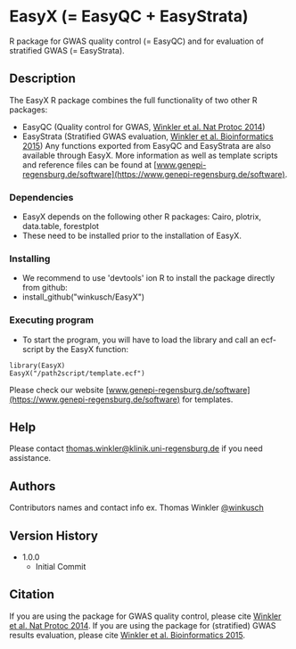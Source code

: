 # EasyX (= EasyQC + EasyStrata)

R package for GWAS quality control (= EasyQC) and for evaluation of stratified GWAS (= EasyStrata). 

## Description

The EasyX R package combines the full functionality of two other R packages: 
- EasyQC (Quality control for GWAS, [Winkler et al. Nat Protoc 2014](https://pubmed.ncbi.nlm.nih.gov/24762786/))
- EasyStrata (Stratified GWAS evaluation, [Winkler et al. Bioinformatics 2015](https://pubmed.ncbi.nlm.nih.gov/25260699/))
Any functions exported from EasyQC and EasyStrata are also available through EasyX. 
More information as well as template scripts and reference files can be found at [www.genepi-regensburg.de/software](https://www.genepi-regensburg.de/software). 

### Dependencies

* EasyX depends on the following other R packages: Cairo, plotrix, data.table, forestplot 
* These need to be installed prior to the installation of EasyX. 

### Installing

* We recommend to use 'devtools' ion R to install the package directly from github: 
* install_github("winkusch/EasyX")

### Executing program

* To start the program, you will have to load the library and call an ecf-script by the EasyX function: 
```
library(EasyX)
EasyX("/path2script/template.ecf")
```
Please check our website [www.genepi-regensburg.de/software](https://www.genepi-regensburg.de/software) for templates. 
## Help

Please contact thomas.winkler@klinik.uni-regensburg.de if you need assistance. 

## Authors

Contributors names and contact info
ex. Thomas Winkler [@winkusch](https://twitter.com/winkusch)

## Version History

* 1.0.0
    * Initial Commit

## Citation

If you are using the package for GWAS quality control, please cite [Winkler et al. Nat Protoc 2014](https://pubmed.ncbi.nlm.nih.gov/24762786/). 
If you are using the package for (stratified) GWAS results evaluation, please cite [Winkler et al. Bioinformatics 2015](https://pubmed.ncbi.nlm.nih.gov/25260699/). 
